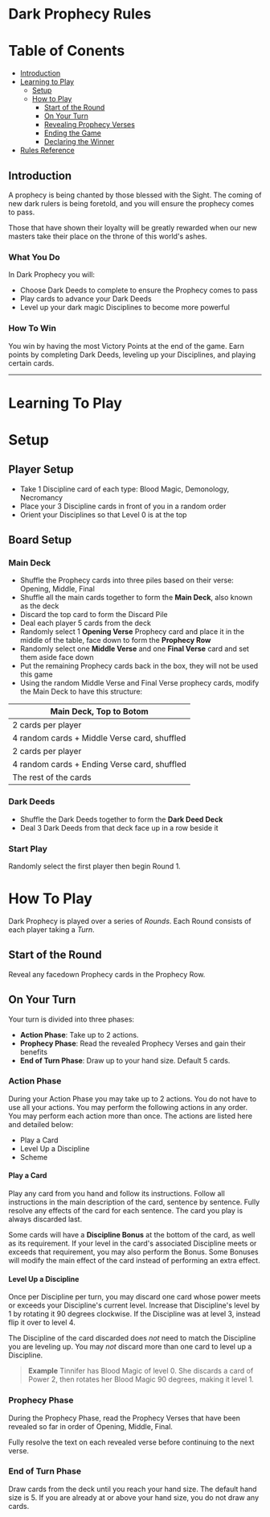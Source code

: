 # Dark Prophecy Rules

# Table of Conents
 - [Introduction](#introduction)
 - [Learning to Play](#learing-to-play)
   - [Setup](#setup)
   - [How to Play](#how-to-play)
     - [Start of the Round](#start-of-the-round)
     - [On Your Turn](#on-your-turn)
     - [Revealing Prophecy Verses](#revealing-prophecy-verses)
     - [Ending the Game](#ending-the-game)
     - [Declaring the Winner](#declaring-the-winner)
 - [Rules Reference](#rules-reference)


## Introduction
A prophecy is being chanted by those blessed with the Sight. The coming of new dark rulers is being foretold, and you will ensure the prophecy comes to pass. 

Those that have shown their loyalty will be greatly rewarded when our new masters take their place on the throne of this world's ashes.

### What You Do
In Dark Prophecy you will:
 - Choose Dark Deeds to complete to ensure the Prophecy comes to pass
 - Play cards to advance your Dark Deeds
 - Level up your dark magic Disciplines to become more powerful

### How To Win
You win by having the most Victory Points at the end of the game. Earn points by completing Dark Deeds, leveling up your Disciplines, and playing certain cards.

---

# Learning To Play

# Setup

## Player Setup
 - Take 1 Discipline card of each type: Blood Magic, Demonology, Necromancy
 - Place your 3 Discipline cards in front of you in a random order
 - Orient your Disciplines so that Level 0 is at the top

## Board Setup

### Main Deck
 - Shuffle the Prophecy cards into three piles based on their verse: Opening, Middle, Final
 - Shuffle all the main cards together to form the **Main Deck**, also known as the deck
 - Discard the top card to form the Discard Pile
 - Deal each player 5 cards from the deck
 - Randomly select 1 **Opening Verse** Prophecy card and place it in the middle of the table, face down to form the **Prophecy Row**
 - Randomly select one **Middle Verse** and one **Final Verse** card and set them aside face down
 - Put the remaining Prophecy cards back in the box, they will not be used this game
 - Using the random Middle Verse and Final Verse prophecy cards, modify the Main Deck to have this structure:

|Main Deck, Top to Botom|
|------------------------------------|
| 2 cards per player                 |
| 4 random cards + Middle Verse card, shuffled |
| 2 cards per player                 |
| 4 random cards + Ending Verse card, shuffled |
| The rest of the cards              |

### Dark Deeds
 - Shuffle the Dark Deeds together to form the **Dark Deed Deck**
 - Deal 3 Dark Deeds from that deck face up in a row beside it

### Start Play
Randomly select the first player then begin Round 1.

# How To Play
<!-- tags:"rounds,turns" -->
Dark Prophecy is played over a series of *Rounds*. Each Round consists of each player taking a *Turn*.

## Start of the Round
Reveal any facedown Prophecy cards in the Prophecy Row.

## On Your Turn
Your turn is divided into three phases:

 - **Action Phase**: Take up to 2 actions.
 - **Prophecy Phase**: Read the revealed Prophecy Verses and gain their benefits
 - **End of Turn Phase**: Draw up to your hand size. Default 5 cards.

### Action Phase
During your Action Phase you may take up to 2 actions. You do not have to use all your actions. You may perform the following actions in any order. You may perform each action more than once. The actions are listed here and detailed below:

 - Play a Card
 - Level Up a Discipline
 - Scheme

#### Play a Card
Play any card from you hand and follow its instructions. Follow all instructions in the main description of the card, sentence by sentence. Fully resolve any effects of the card for each sentence. The card you play is always discarded last.

Some cards will have a **Discipline Bonus** at the bottom of the card, as well as its requirement. If your level in the card's associated Discipline meets or exceeds that requirement, you may also perform the Bonus. Some Bonuses will modify the main effect of the card instead of performing an extra effect.

#### Level Up a Discipline
Once per Discipline per turn, you may discard one card whose power meets or exceeds your Discipline's current level. Increase that Discipline's level by 1 by rotating it 90 degrees clockwise. If the Discipline was at level 3, instead flip it over to level 4.

The Discipline of the card discarded does *not* need to match the Discipline you are leveling up. You may *not* discard more than one card to level up a Discipline.

>**Example**
>Tinnifer has Blood Magic of level 0. She discards a card of Power 2, then rotates her Blood Magic 90 degrees, making it level 1.

### Prophecy Phase
During the Prophecy Phase, read the Prophecy Verses that have been revealed so far in order of Opening, Middle, Final.

Fully resolve the text on each revealed verse before continuing to the next verse.

### End of Turn Phase
Draw cards from the deck until you reach your hand size. The default hand size is 5. If you are already at or above your hand size, you do not draw any cards.
